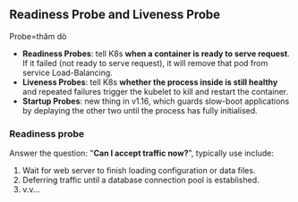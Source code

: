 ## Readiness Probe and Liveness Probe
Probe=thăm dò
- **Readiness Probes**: tell K8s **when a container is ready to serve request**. If it failed (not ready to serve request), it will remove that pod from service Load-Balancing.
- **Liveness Probes**: tell K8s **whether the process inside is still healthy** and repeated failures trigger the kubelet to kill and restart the container.
- **Startup Probes**: new thing in v1.16, which guards slow-boot applications by deplaying the other two until the process has fully initialised. 

### Readiness probe
Answer the question: "**Can I accept traffic now?**", typically use include:
1. Wait for web server to finish loading configuration or data files. 
2. Deferring traffic until a database connection pool is established. 
3. v.v...
